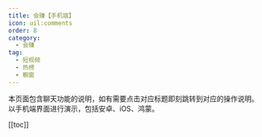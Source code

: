 ```yaml
---
title: 会赚【手机端】
icon: uil:comments
order: 8
category:
  - 会赚
tag:
  - 短视频
  - 热榜
  - 橱窗
---
```

 本页面包含聊天功能的说明，如有需要点击对应标题即刻跳转到对应的操作说明。以手机端界面进行演示，包括安卓、iOS、鸿蒙。

 [[toc]]



